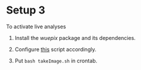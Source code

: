 # Setup 3
To activate live analyses

1. Install the *wuepix* package and its dependencies.

2. Configure [this](./takeImage.sh) script accordingly.

3. Put `bash takeImage.sh` in crontab.
